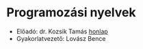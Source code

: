# Programozási nyelvek

- Előadó: dr. Kozsik Tamás [honlap](http://kto.web.elte.hu/)
- Gyakorlatvezető: Lovász Bence
